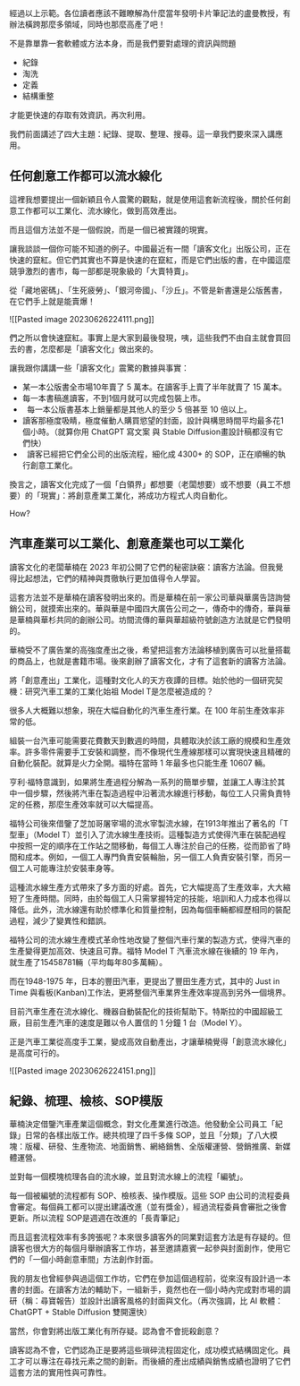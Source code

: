 經過以上示範。各位讀者應該不難瞭解為什麼當年發明卡片筆記法的盧曼教授，有辦法橫跨那麼多領域，同時也那麼高產了吧！

不是靠單靠一套軟體或方法本身，而是我們要對處理的資訊與問題

* 紀錄
* 淘洗
* 定義
* 結構重整

才能更快速的存取有效資訊，再次利用。

我們前面講述了四大主題：紀錄、提取、整理、搜尋。這一章我們要來深入講應用。


## 任何創意工作都可以流水線化

這裡我想要提出一個新穎且令人震驚的觀點，就是使用這套新流程後，關於任何創意工作都可以工業化、流水線化，做到高效產出。

而且這個方法並不是一個假說，而是一個已被實踐的現實。

讓我談談一個你可能不知道的例子。中國最近有一間「讀客文化」出版公司，正在快速的竄紅。但它們其實也不算是快速的在竄紅，而是它們出版的書，在中國這麼競爭激烈的書市，每一部都是現象級的「大賣特賣」。

從「藏地密碼」、「生死疲勞」、「銀河帝國」、「沙丘」。不管是新書還是公版舊書，在它們手上就是能賣爆！

![[Pasted image 20230626224111.png]]

們之所以會快速竄紅。事實上是大家到最後發現，咦，這些我們不由自主就會買回去的書，怎麼都是「讀客文化」做出來的。

讓我跟你講講一些「讀客文化」震驚的數據與事實：

* 某一本公版書全市場10年賣了 5 萬本。在讀客手上賣了半年就賣了 15 萬本。
*  每一本書稿進讀客，不到1個月就可以完成包裝上市。
*   每一本公版書基本上銷量都是其他人的至少 5 倍甚至 10 倍以上。
*  讀客那極度吸睛，極度催動人購買慾望的封面，設計與構思時間平均最多花1個小時。（就算你用 ChatGPT 寫文案 與 Stable Diffusion畫設計稿都沒有它們快）
*   讀客已經把它們全公司的出版流程，細化成 4300+ 的 SOP，正在順暢的執行創意工業化。

換言之，讀客文化完成了一個「白領界」都想要（老闆想要）或不想要（員工不想要）的「現實」：將創意產業工業化，將成功方程式人肉自動化。

How?

## 汽車產業可以工業化、創意產業也可以工業化

讀客文化的老闆華楠在 2023 年初公開了它們的秘密訣竅：讀客方法論。但我覺得比起想法，它們的精神與貫徹執行更加值得令人學習。

這套方法並不是華楠在讀客發明出來的。而是華楠在前一家公司華與華廣告諮詢營銷公司，就摸索出來的。華與華是中國四大廣告公司之一，傳奇中的傳奇，華與華是華楠與華杉共同的創辦公司。坊間流傳的華與華超級符號創造方法就是它們發明的。

華楠受不了廣告業的高強度產出之後，希望把這套方法論移植到廣告可以批量搭載的商品上，也就是書籍市場。後來創辦了讀客文化，才有了這套新的讀客方法論。

將「創意產出」工業化，這種對文化人的天方夜譚的目標。­始於他的一個研究契機：研究汽車工業的工業化始祖 Model T是怎麼被造成的？

很多人大概難以想象，現在大幅自動化的汽車生產行業。在 100 年前生產效率非常的低。

組裝一台汽車可能需要花費數天到數週的時間，具體取決於該工廠的規模和生產效率。許多零件需要手工安裝和調整，而不像現代生產線那樣可以實現快速且精確的自動化裝配。就算是火力全開。福特在當時 1 年最多也只能生產 10607 輛。

亨利·福特意識到，如果將生產過程分解為一系列的簡單步驟，並讓工人專注於其中一個步驟，然後將汽車在製造過程中沿著流水線進行移動，每位工人只需負責特定的任務，那麼生產效率就可以大幅提高。

福特公司後來借鑒了芝加哥屠宰場的流水宰製流水線，在1913年推出了著名的「T型車」（Model T）並引入了流水線生產技術。這種製造方式使得汽車在裝配過程中按照一定的順序在工作站之間移動，每個工人專注於自己的任務，從而節省了時間和成本。例如，一個工人專門負責安裝輪胎，另一個工人負責安裝引擎，而另一個工人可能專注於安裝車身等。

這種流水線生產方式帶來了多方面的好處。首先，它大幅提高了生產效率，大大縮短了生產時間。同時，由於每個工人只需掌握特定的技能，培訓和人力成本也得以降低。此外，流水線還有助於標準化和質量控制，因為每個車輛都經歷相同的裝配過程，減少了變異性和錯誤。

福特公司的流水線生產模式革命性地改變了整個汽車行業的製造方式，使得汽車的生產變得更加高效、快速且可靠。福特 Model T 汽車流水線在後續的 19 年內，就生產了15458781輛（平均每年80多萬輛）。

而在1948-1975 年，日本的豐田汽車，更提出了豐田生產方式，其中的 Just in Time 與看板(Kanban)工作法，更將整個汽車業界生產效率提高到另外一個境界。

目前汽車生產在流水線化、機器自動裝配化的技術幫助下。特斯拉的中國超級工廠，目前生產汽車的速度是難以令人置信的 1 分鐘 1 台（Model Y）。

正是汽車工業從高度手工業，變成高效自動產出，才讓華楠覺得「創意流水線化」是高度可行的。

![[Pasted image 20230626224151.png]]


## 紀錄、梳理、檢核、SOP模版

華楠決定借鑒汽車產業這個概念，對文化產業進行改造。他發動全公司員工「紀錄」日常的各樣出版工作。總共梳理了四千多條 SOP，並且「分類」了八大模塊：版權、研發、生產物流、地面銷售、網絡銷售、全版權運營、營銷推廣、新媒體運營。

並對每一個模塊梳理各自的流水線，並且對流水線上的流程「編號」。

每一個被編號的流程都有 SOP、檢核表、操作模版。這些 SOP 由公司的流程委員會審定。每個員工都可以提出建議改進（並有獎金），經過流程委員會審批之後會更新。所以流程 SOP是週週在改進的「長青筆記」

而且這套流程效率有多誇張呢？本來很多讀客外的同業對這套方法是有存疑的。但讀客也很大方的每個月舉辦讀客工作坊，甚至邀請嘉賓一起參與封面創作，使用它們的「一個小時創意車間」方法創作封面。

我的朋友也曾經參與過這個工作坊，它們在參加這個過程前，從來沒有設計過一本書的封面。在讀客方法的輔助下，一組新手，竟然也在一個小時內完成對市場的調研（稱：尋寶報告）並設計出讀客風格的封面與文化。（再次強調，比 AI 軟體： ChatGPT + Stable Diffusion 雙開還快）

當然，你會對將出版工業化有所存疑。認為會不會扼殺創意？

讀客認為不會，它們認為正是要將這些瑣碎流程固定化，成功模式結構固定化。員工才可以專注在尋找元素之間的創新。而後續的產出成績與銷售成績也證明了它們這套方法的實用性與可靠性。
